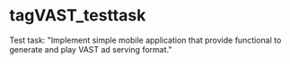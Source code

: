 # tagVAST_testtask
Test task: "Implement simple mobile application that provide functional to generate and play VAST ad serving format."
